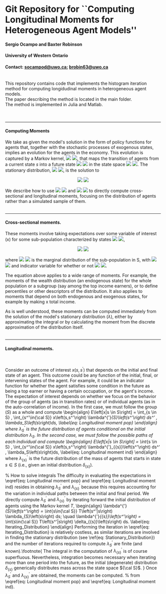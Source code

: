 # Git Repository for ``Computing Longitudinal Moments for Heterogeneous Agent Models''
#### **Sergio Ocampo and Baxter Robinson**

#### **University of Western Ontario**

#### **Contact:** socampod@uwo.ca; brobin63@uwo.ca

<br/>
This repository contains code that implements the histogram iteration method for computing longidudinal moments in heterogeneous agent models.<br/>
The paper describing the method is located in the main folder.<br/>
The method is implemented in Julia and Matlab.<br/>
<br/>
<br/>

---
#### **Computing Moments**


We take as given the model's solution in the form of policy functions for agents that, together with the stochastic processes of exogenous states, implies an evolution for the agents in the economy. 
This evolution is captured by a Markov kernel, 
  <img src="https://render.githubusercontent.com/render/math?math={\large{T\left(s^{'}|s\right)}}#gh-light-mode-only">
  <img src="https://render.githubusercontent.com/render/math?math={\large\color{white}T\left(s^{'}|s\right)}#gh-dark-mode-only">, 
that maps the transition of agents from a current state $s$ into a future state 
  <img src="https://render.githubusercontent.com/render/math?math={\large{s^{'}}}#gh-light-mode-only">
  <img src="https://render.githubusercontent.com/render/math?math={\large\color{white}s^{'}}#gh-dark-mode-only">
in the state space 
  <img src="https://render.githubusercontent.com/render/math?math={\large{\cal S}}#gh-light-mode-only">
  <img src="https://render.githubusercontent.com/render/math?math={\large\color{white}{\cal S}}#gh-dark-mode-only">.
The stationary distribution, 
  <img src="https://render.githubusercontent.com/render/math?math={\large\lambda}#gh-light-mode-only">
  <img src="https://render.githubusercontent.com/render/math?math={\large\color{white}\lambda}#gh-dark-mode-only">, 
is the solution to<br/>
<p align="center">
  <img src="https://render.githubusercontent.com/render/math?math={\Large\lambda\left(s^{'}\right)=\int_{s\in{\cal S}}T\left(s^{'}|s\right)\lambda\left(s\right)ds}#gh-light-mode-only">
  <img src="https://render.githubusercontent.com/render/math?math={\Large\color{white}\lambda\left(s^{'}\right)=\int_{s\in{\cal S}}T\left(s^{'}|s\right)\lambda\left(s\right)ds}#gh-dark-mode-only">
</p>

We describe how to use 
  <img src="https://render.githubusercontent.com/render/math?math={\large\lambda}#gh-light-mode-only">
  <img src="https://render.githubusercontent.com/render/math?math={\large\color{white}\lambda}#gh-dark-mode-only"> 
and 
  <img src="https://render.githubusercontent.com/render/math?math={\large{T}}#gh-light-mode-only">
  <img src="https://render.githubusercontent.com/render/math?math={\large\color{white}T}#gh-dark-mode-only"> 
to directly compute cross-sectional and longitudinal moments, focusing on the distribution of agents rather than a simulated sample of them. 
<br/>
<br/>

---
#### **Cross-sectional moments.**


These moments involve taking expectations over some variable of interest (x) for some sub-population characterized by states 
  <img src="https://render.githubusercontent.com/render/math?math={\large{s\in S\subseteq{\cal S}}}#gh-light-mode-only">
  <img src="https://render.githubusercontent.com/render/math?math={\large\color{white}s\in S\subseteq{\cal S}}#gh-dark-mode-only">,
<p align="center">
    <img src="https://render.githubusercontent.com/render/math?math={\Large{E\left[x|s \in S\right] = \int_{s \in S} x\left(s\right) \lambda_S\left(s\right) ds,}}#gh-light-mode-only">
  <img src="https://render.githubusercontent.com/render/math?math={\Large\color{white}E\left[x|s \in S\right] = \int_{s \in S} x\left(s\right) \lambda_S\left(s\right) ds,}#gh-dark-mode-only">
</p>
where
  <img src="https://render.githubusercontent.com/render/math?math={\large{\lambda_S \equiv \frac{\mathbb{I}_{s \in S}\lambda\left(s\right)}{\int\mathbb{I}_{s \in S}\lambda\left(s\right)ds}}}#gh-light-mode-only">
  <img src="https://render.githubusercontent.com/render/math?math={\large\color{white}\lambda_S \equiv \frac{\mathbb{I}_{s \in S}\lambda\left(s\right)}{\int\mathbb{I}_{s \in S}\lambda\left(s\right)ds}}#gh-dark-mode-only"> 
is the marginal distribution of the sub-population in S, with 
  <img src="https://render.githubusercontent.com/render/math?math={\large{\mathbb{I}_{s \in S}}}#gh-light-mode-only">
  <img src="https://render.githubusercontent.com/render/math?math={\large\color{white}\mathbb{I}_{s \in S}}#gh-dark-mode-only"> 
and indicator variable for whether or not 
  <img src="https://render.githubusercontent.com/render/math?math={\large{s \in S}}#gh-light-mode-only">
  <img src="https://render.githubusercontent.com/render/math?math={\large\color{white}s \in S}#gh-dark-mode-only">.


The equation above applies to a wide range of moments. 
For example, the moments of the wealth distribution (an endogenous state) for the whole population or a subgroup (say among the top income earners), or to define percentiles or other descriptors of the distribution. 
It also applies to moments that depend on both endogenous and exogenous states, for example by making x total income. 
    

As is well understood, these moments can be computed immediately from the solution of the model's stationary distribution 
$\left(\lambda\right)$, 
either by approximating the integral or by calculating the moment from the discrete approximation of the distribution itself.
<br/>
<br/>

---
#### **Longitudinal moments.**
<br/>

Consider an outcome of interest $x\left(s,s^'\right)$ that depends on the initial and final state of an agent.
This outcome could be any function of the initial, final, or intervening states of the agent. 
For example, it could be an indicator function for whether the agent satisfies some condition in the future as being a top earner or having a certain occupation, or the agent's income. 
The expectation of interest depends on whether we focus on the behavior of the group of agents (as in transition rates) or of individual agents (as in the auto-correlation of income). 
In the first case, we must follow the group $(S)$ as a whole and compute
\begin{align}
    E\left[x|s \in S\right] = \int_{s \in S} \, \int_{s^'\in{\cal S}} x\left(s,s^'\right) \lambda^{'}_{S}\left(s^'\right) ds^' \, \lambda_S\left(s\right)ds,
    \label{eq: Longitudinal moment pop}
\end{align}
where $\lambda^{'}_{S}$ is the future distribution of agents conditional on the initial distribution $\lambda_{S}$.
In the second case, we must follow the possible paths of each individual and compute
\begin{align}
    E\left[x|s \in S\right] = \int_{s \in S} \, \int_{s^'\in{\cal S}} x\left(s,s^'\right) \lambda^{'}_{\{s\}}\left(s^'\right) ds^' \, \lambda_S\left(s\right)ds,
    \label{eq: Longitudinal moment ind}
\end{align}
where $\lambda^{'}_{\{s\}}$ is the future distribution of the mass of agents that starts in state $s \in S$ (i.e., given an initial distribution $\delta_{\{s\}}$).

% How to solve integrals 
The difficulty in evaluating the expectations in \eqref{eq: Longitudinal moment pop} and \eqref{eq: Longitudinal moment ind} resides in obtaining $\lambda^{'}_{S}$ and $\lambda^{'}_{\{s\}}$ because this requires accounting for the variation in individual paths between the initial and final period. 
We directly compute $\lambda^{'}_{S}$ and $\lambda^{'}_{\{s\}}$ by iterating forward the initial distribution of agents using the Markov kernel $T$,
\begin{align}
    \lambda^{'}_{S}\left(s^'\right) = \int_{s\in{\cal S}} T\left(s^'|s\right) \lambda_{S}\left(s\right) ds; \quad \lambda^{'}_{\{s\}}\left(s^'\right) = \int_{s\in{\cal S}} T\left(s^'|s\right) \delta_{\{s\}}\left(s\right) ds. 
    \label{eq: Iterating_Distribution} 
\end{align}
Performing the iteration in \eqref{eq: Iterating_Distribution} is relatively costless, as similar iterations are involved in finding the stationary distribution (see \ref{eq: Stationary_Distribution}) and the number of iterations required to compute $\lambda^{'}_{S}$ are finite (and known).\footnote{ 
    The integral in the computation of $\lambda^{'}_{\{s\}}$ is of course superfluous.
    Nevertheless, integration becomes necessary when iterating more than one period into the future, as the initial (degenerate) distribution $\delta_{\{s\}}$ generically distributes mass across the state space ${\cal S}$.
    }
Once $\lambda^{'}_{S}$ and $\lambda^{'}_{\{s\}}$ are obtained, the moments can be computed. % from \eqref{eq: Longitudinal moment pop} and \eqref{eq: Longitudinal moment ind}.